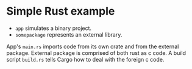 # Simple Rust example

- `app` simulates a binary project.
- `somepackage` represents an external library.

App's `main.rs` imports code from its own crate and from the external package. External package is comprised of both rust as c code.
A build script `build.rs` tells Cargo how to deal with the foreign c code.
